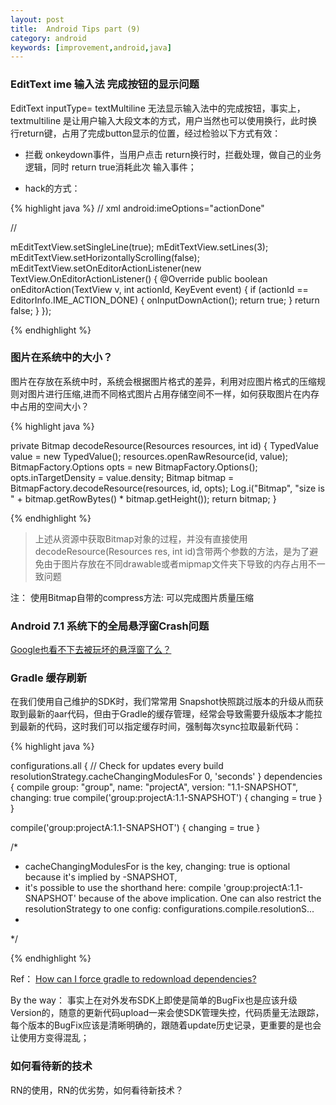 ```yaml
---
layout: post
title:  Android Tips part (9)
category: android
keywords: [improvement,android,java]
---
```


### EditText ime 输入法 完成按钮的显示问题

EditText inputType= textMultiline 无法显示输入法中的完成按钮，事实上，textmultiline 是让用户输入大段文本的方式，用户当然也可以使用换行，此时换行return键，占用了完成button显示的位置，经过检验以下方式有效：


-  拦截 onkeydown事件，当用户点击 return换行时，拦截处理，做自己的业务逻辑，同时 return true消耗此次 输入事件；

- hack的方式：

{%  highlight java %}
// xml
android:imeOptions="actionDone"

//

mEditTextView.setSingleLine(true);
mEditTextView.setLines(3);
mEditTextView.setHorizontallyScrolling(false);
mEditTextView.setOnEditorActionListener(new TextView.OnEditorActionListener() {
    @Override
    public boolean onEditorAction(TextView v, int actionId, KeyEvent event) {
        if (actionId == EditorInfo.IME_ACTION_DONE) {
            onInputDownAction();
            return true;
        }
        return false;
    }
});


{% endhighlight %}


### 图片在系统中的大小？



图片在存放在系统中时，系统会根据图片格式的差异，利用对应图片格式的压缩规则对图片进行压缩,进而不同格式图片占用存储空间不一样，如何获取图片在内存中占用的空间大小？

{% highlight java %}

private Bitmap decodeResource(Resources resources, int id) {
    TypedValue value = new TypedValue();
    resources.openRawResource(id, value);
    BitmapFactory.Options opts = new BitmapFactory.Options();
    opts.inTargetDensity = value.density;
    Bitmap bitmap = BitmapFactory.decodeResource(resources, id, opts);
    Log.i("Bitmap", "size is " + bitmap.getRowBytes() * bitmap.getHeight());    return bitmap;
}


{% endhighlight %}

> 上述从资源中获取Bitmap对象的过程，并没有直接使用decodeResource(Resources res, int id)含带两个参数的方法，是为了避免由于图片存放在不同drawable或者mipmap文件夹下导致的内存占用不一致问题


注： 使用Bitmap自带的compress方法: 可以完成图片质量压缩



### Android 7.1 系统下的全局悬浮窗Crash问题

[Google也看不下去被玩坏的悬浮窗了么？](http://blog.bihe0832.com/android-toast.html)



### Gradle 缓存刷新

在我们使用自己维护的SDK时，我们常常用 Snapshot快照跳过版本的升级从而获取到最新的aar代码，但由于Gradle的缓存管理，经常会导致需要升级版本才能拉到最新的代码，这时我们可以指定缓存时间，强制每次sync拉取最新代码：

{% highlight java %}

configurations.all {
    // Check for updates every build
    resolutionStrategy.cacheChangingModulesFor 0, 'seconds'
}
dependencies {
    compile group: "group", name: "projectA", version: "1.1-SNAPSHOT", changing: true
    compile('group:projectA:1.1-SNAPSHOT') { changing = true }
}

compile('group:projectA:1.1-SNAPSHOT') { changing = true }

/*
* cacheChangingModulesFor is the key, changing: true is optional because it's implied by -SNAPSHOT,
* it's possible to use the shorthand here: compile 'group:projectA:1.1-SNAPSHOT' because of the above implication. One can also restrict the resolutionStrategy to one config: configurations.compile.resolutionS...
*
*/

{%  endhighlight %}


Ref： [How can I force gradle to redownload dependencies?](http://stackoverflow.com/questions/13565082/how-can-i-force-gradle-to-redownload-dependencies)

By the way： 事实上在对外发布SDK上即使是简单的BugFix也是应该升级Version的，随意的更新代码upload一来会使SDK管理失控，代码质量无法跟踪，每个版本的BugFix应该是清晰明确的，跟随着update历史记录，更重要的是也会让使用方变得混乱；


### 如何看待新的技术

RN的使用，RN的优劣势，如何看待新技术？
